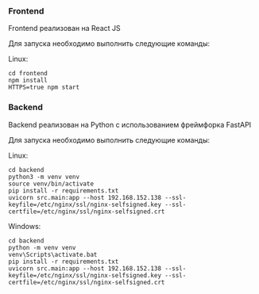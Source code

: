 ### Frontend

Frontend реализован на React JS

Для запуска необходимо выполнить следующие команды:

Linux:
```
cd frontend
npm install
HTTPS=true npm start
```

### Backend

Backend реализован на Python с использованием фреймфорка FastAPI

Для запуска необходимо выполнить следующие команды:

Linux:
```
cd backend
python3 -m venv venv
source venv/bin/activate
pip install -r requirements.txt
uvicorn src.main:app --host 192.168.152.138 --ssl-keyfile=/etc/nginx/ssl/nginx-selfsigned.key --ssl-certfile=/etc/nginx/ssl/nginx-selfsigned.crt
```

Windows:
```
cd backend
python -m venv venv
venv\Scripts\activate.bat
pip install -r requirements.txt
uvicorn src.main:app --host 192.168.152.138 --ssl-keyfile=/etc/nginx/ssl/nginx-selfsigned.key --ssl-certfile=/etc/nginx/ssl/nginx-selfsigned.crt
```
